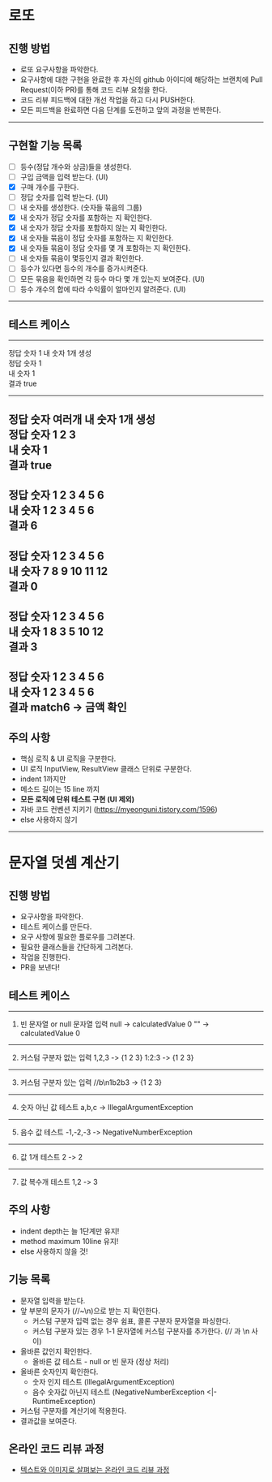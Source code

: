# 로또
## 진행 방법
* 로또 요구사항을 파악한다.
* 요구사항에 대한 구현을 완료한 후 자신의 github 아이디에 해당하는 브랜치에 Pull Request(이하 PR)를 통해 코드 리뷰 요청을 한다.
* 코드 리뷰 피드백에 대한 개선 작업을 하고 다시 PUSH한다.
* 모든 피드백을 완료하면 다음 단계를 도전하고 앞의 과정을 반복한다.
---

## 구현할 기능 목록
- [ ] 등수(정답 개수와 상금)들을 생성한다.
- [ ] 구입 금액을 입력 받는다. (UI)
- [x] 구매 개수를 구한다.
- [ ] 정답 숫자를 입력 받는다. (UI)
- [ ] 내 숫자를 생성한다. (숫자들 묶음의 그룹)
- [x] 내 숫자가 정답 숫자를 포함하는 지 확인한다.
- [x] 내 숫자가 정답 숫자를 포함하지 않는 지 확인한다.
- [x] 내 숫자들 묶음이 정답 숫자를 포함하는 지 확인한다.
- [x] 내 숫자들 묶음이 정답 숫자를 몇 개 포함하는 지 확인한다.
- [ ] 내 숫자들 묶음이 몇등인지 결과 확인한다.
- [ ] 등수가 있다면 등수의 개수를 증가시켜준다.
- [ ] 모든 묶음을 확인하면 각 등수 마다 몇 개 있는지 보여준다. (UI)
- [ ] 등수 개수의 합에 따라 수익률이 얼마인지 알려준다. (UI)

---

## 테스트 케이스

---
정답 숫자 1 내 숫자 1개 생성    
정답 숫자 1  
내 숫자 1  
결과 true

---
정답 숫자 여러개 내 숫자 1개 생성  
정답 숫자 1 2 3  
내 숫자 1  
결과 true
---
정답 숫자 1 2 3 4 5 6  
내 숫자 1 2 3 4 5 6  
결과 6
---
정답 숫자 1 2 3 4 5 6  
내 숫자 7 8 9 10 11 12  
결과 0
---
정답 숫자 1 2 3 4 5 6  
내 숫자 1 8 3 5 10 12  
결과 3
---
정답 숫자 1 2 3 4 5 6  
내 숫자 1 2 3 4 5 6  
결과 match6 -> 금액 확인
---



## 주의 사항
- 핵심 로직 & UI 로직을 구분한다.
- UI 로직 InputView, ResultView 클래스 단위로 구분한다.
- indent 1까지만
- 메소드 길이는 15 line 까지
- **모든 로직에 단위 테스트 구현 (UI 제외)**
- 자바 코드 컨벤션 지키기 (https://myeonguni.tistory.com/1596)
- else 사용하지 않기

---------------------------------------------------------------------------------------------------


# 문자열 덧셈 계산기
## 진행 방법
* 요구사항을 파악한다.
* 테스트 케이스를 만든다.
* 요구 사항에 필요한 플로우를 그려본다.
* 필요한 클래스들을 간단하게 그려본다.
* 작업을 진행한다.
* PR을 보낸다!


## 테스트 케이스

---
1. 빈 문자열 or null 문자열 입력
   null -> calculatedValue 0
   "" -> calculatedValue 0
---
2. 커스텀 구분자 없는 입력
   1,2,3 -> {1 2 3}
   1:2:3 -> {1 2 3}
---
3. 커스텀 구분자 있는 입력
   //b\n1b2b3 -> {1 2 3}
---
4. 숫자 아닌 값 테스트
   a,b,c -> IllegalArgumentException
---
5. 음수 값 테스트
   -1,-2,-3 -> NegativeNumberException
---
6. 값 1개 테스트
   2 -> 2
---
7. 값 복수개 테스트
   1,2 -> 3

## 주의 사항
* indent depth는 늘 1단계만 유지!
* method maximum 10line 유지!
* else 사용하지 않을 것!

## 기능 목록  
* 문자열 입력을 받는다.  
* 앞 부분의 문자가 (//~\n)으로 받는 지 확인한다.  
   * 커스텀 구분자 입력 없는 경우 쉼표, 콜론 구분자 문자열을 파싱한다.  
   * 커스텀 구분자 있는 경우 1-1 문자열에 커스텀 구분자를 추가한다. (// 과 \n 사이)  
* 올바른 값인지 확인한다.    
   * 올바른 값 테스트 - null or 빈 문자 (정상 처리)  
* 올바른 숫자인지 확인한다.  
   * 숫자 인지 테스트 (IllegalArgumentException)    
   * 음수 숫자값 아닌지 테스트 (NegativeNumberException <|- RuntimeException)  
* 커스텀 구분자를 계산기에 적용한다.  
* 결과값을 보여준다.  

## 온라인 코드 리뷰 과정
* [텍스트와 이미지로 살펴보는 온라인 코드 리뷰 과정](https://github.com/next-step/nextstep-docs/tree/master/codereview)
 